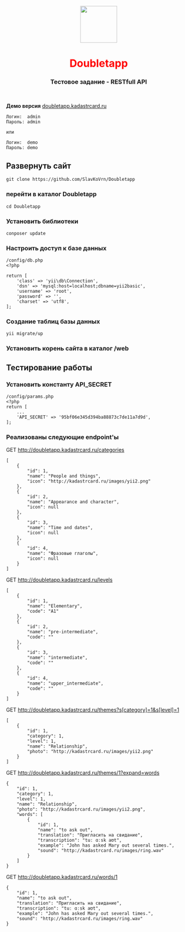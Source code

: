 <p align="center">
    <a href="https://github.com/yiisoft" target="_blank">
        <img src="https://avatars0.githubusercontent.com/u/993323" height="100px">
    </a>
    <h1 align="center" style="color:red">Doubletapp</h1>
    <h3 align="center">Тестовое задание - RESTfull API</h3>
    <br>
</p>

<strong>Демо версия</strong> [doubletapp.kadastrcard.ru](http://doubletapp.kadastrcard.ru/site/login)

```
Логин:  admin
Пароль: admin

или

Логин:  demo
Пароль: demo
```

<h2>Развернуть сайт</h2>

```
git clone https://github.com/SlavKoVrn/Doubletapp
```

<h3>перейти в каталог Doubletapp</h3>

```
cd Doubletapp
```

<h3>Установить библиотеки</h3>

```
conposer update
```

<h3>Настроить доступ к базе данных</h3>

```
/config/db.php
<?php

return [
    'class' => 'yii\db\Connection',
    'dsn' => 'mysql:host=localhost;dbname=yii2basic',
    'username' => 'root',
    'password' => '',
    'charset' => 'utf8',
];
```

<h3>Создание таблиц базы данных</h3>

```
yii migrate/up
```

<h3>Установить корень сайта в каталог /web</h3>

<h2>Тестирование работы</h2>

<h3>Установить константу API_SECRET</h3>

```
/config/params.php
<?php
return [
    ...
    'API_SECRET' => '95bf06e345d394ba88873c7de11a7d9d',
];
```

<h3>Реализованы следующие endpoint'ы</h3>

GET http://doubletapp.kadastrcard.ru/categories
```
[
    {
        "id": 1,
        "name": "People and things",
        "icon": "http://kadastrcard.ru/images/yii2.png"
    },
    {
        "id": 2,
        "name": "Appearance and character",
        "icon": null
    },
    {
        "id": 3,
        "name": "Time and dates",
        "icon": null
    },
    {
        "id": 4,
        "name": "Фразовые глаголы",
        "icon": null
    }
]
```

GET http://doubletapp.kadastrcard.ru/levels
```
[
    {
        "id": 1,
        "name": "Elementary",
        "code": "A1"
    },
    {
        "id": 2,
        "name": "pre-intermediate",
        "code": ""
    },
    {
        "id": 3,
        "name": "intermediate",
        "code": ""
    },
    {
        "id": 4,
        "name": "upper_intermediate",
        "code": ""
    }
]
```

GET http://doubletapp.kadastrcard.ru/themes?s[category]=1&s[level]=1
```
[
    {
        "id": 1,
        "category": 1,
        "level": 1,
        "name": "Relationship",
        "photo": "http://kadastrcard.ru/images/yii2.png"
    }
]
```

GET http://doubletapp.kadastrcard.ru/themes/1?expand=words
```
{
    "id": 1,
    "category": 1,
    "level": 1,
    "name": "Relationship",
    "photo": "http://kadastrcard.ru/images/yii2.png",
    "words": [
        {
            "id": 1,
            "name": "to ask out",
            "translation": "Пригласить на свидание",
            "transcription": "tuː ɑːsk aʊt",
            "example": "John has asked Mary out several times.",
            "sound": "http://kadastrcard.ru/images/ring.wav"
        }
    ]
}
```

GET http://doubletapp.kadastrcard.ru/words/1
```
{
    "id": 1,
    "name": "to ask out",
    "translation": "Пригласить на свидание",
    "transcription": "tuː ɑːsk aʊt",
    "example": "John has asked Mary out several times.",
    "sound": "http://kadastrcard.ru/images/ring.wav"
}
```
